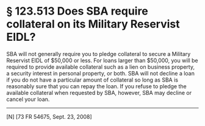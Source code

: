 # § 123.513   Does SBA require collateral on its Military Reservist EIDL?

SBA will not generally require you to pledge collateral to secure a Military Reservist EIDL of $50,000 or less. For loans larger than $50,000, you will be required to provide available collateral such as a lien on business property, a security interest in personal property, or both. SBA will not decline a loan if you do not have a particular amount of collateral so long as SBA is reasonably sure that you can repay the loan. If you refuse to pledge the available collateral when requested by SBA, however, SBA may decline or cancel your loan.



---

[N] [73 FR 54675, Sept. 23, 2008]




